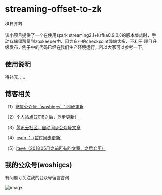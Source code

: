 # streaming-offset-to-zk
#### 项目介绍
该小项目提供了一个在使用spark streaming2.1+kafka0.9.0.0的版本集成时，手动存储偏移量到zookeeper中，因为自带的checkpoint弊端太多，不利于
项目升级发布，例子中的代码已经在我们生产环境运行，所以大家可以参考一下。

## 使用说明

待补充......

## 博客相关

（1）[微信公众号（woshigcs）：同步更新](https://github.com/qindongliang/answer_sheet_scan/blob/master/imgs/gcs.jpg)

（2）[个人站点(2018之后，同步更新）](http://8090nixi.com/) 

（3）[腾讯云社区，自动同步公众号文章](<http://qindongliang.iteye.com/>)

（4）[csdn ： (暂时同步更新)](https://blog.csdn.net/u010454030)

（5）[iteye（2018.05月之前所有的文章，之后弃用）](<http://qindongliang.iteye.com/>)  






## 我的公众号(woshigcs)

有问题可关注我的公众号留言咨询

![image](https://github.com/qindongliang/answer_sheet_scan/blob/master/imgs/gcs.jpg)

